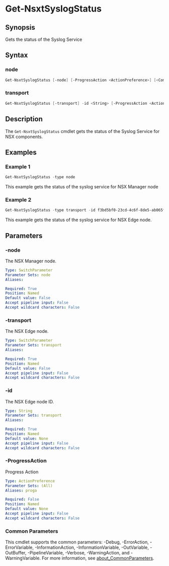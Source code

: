 # Get-NsxtSyslogStatus

## Synopsis

Gets the status of the Syslog Service

## Syntax

### node

```powershell
Get-NsxtSyslogStatus [-node] [-ProgressAction <ActionPreference>] [<CommonParameters>]
```

### transport

```powershell
Get-NsxtSyslogStatus [-transport] -id <String> [-ProgressAction <ActionPreference>] [<CommonParameters>]
```

## Description

The `Get-NsxtSyslogStatus` cmdlet gets the status of the Syslog Service for NSX components.

## Examples

### Example 1

```powershell
Get-NsxtSyslogStatus -type node
```

This example gets the status of the syslog service for NSX Manager node

### Example 2

```powershell
Get-NsxtSyslogStatus -type transport -id f3bd5bf0-23cd-4c6f-8de5-ab065f74d7fe
```

This example gets the status of the syslog service for NSX Edge node.

## Parameters

### -node

The NSX Manager node.

```yaml
Type: SwitchParameter
Parameter Sets: node
Aliases:

Required: True
Position: Named
Default value: False
Accept pipeline input: False
Accept wildcard characters: False
```

### -transport

The NSX Edge node.

```yaml
Type: SwitchParameter
Parameter Sets: transport
Aliases:

Required: True
Position: Named
Default value: False
Accept pipeline input: False
Accept wildcard characters: False
```

### -id

The NSX Edge node ID.

```yaml
Type: String
Parameter Sets: transport
Aliases:

Required: True
Position: Named
Default value: None
Accept pipeline input: False
Accept wildcard characters: False
```

### -ProgressAction

Progress Action

```yaml
Type: ActionPreference
Parameter Sets: (All)
Aliases: proga

Required: False
Position: Named
Default value: None
Accept pipeline input: False
Accept wildcard characters: False
```

### Common Parameters

This cmdlet supports the common parameters: -Debug, -ErrorAction, -ErrorVariable, -InformationAction, -InformationVariable, -OutVariable, -OutBuffer, -PipelineVariable, -Verbose, -WarningAction, and -WarningVariable. For more information, see [about_CommonParameters](http://go.microsoft.com/fwlink/?LinkID=113216).
